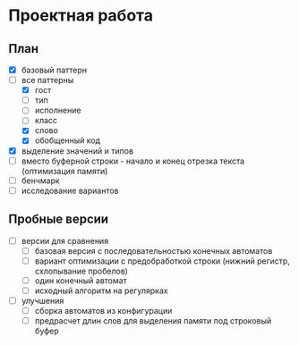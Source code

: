 # Проектная работа

## План

* [x] базовый паттерн
* [ ] все паттерны
  * [x] гост
  * [ ] тип
  * [ ] исполнение
  * [ ] класс
  * [x] слово
  * [x] обобщенный код
* [x] выделение значений и типов
* [ ] вместо буферной строки - начало и конец отрезка текста (оптимизация памяти)
* [ ] бенчмарк
* [ ] исследование вариантов

## Пробные версии

* [ ] версии для сравнения
  * [ ] базовая версия с последовательностью конечных автоматов
  * [ ] вариант оптимизации с предобработкой строки (нижний регистр, схлопывание пробелов)
  * [ ] один конечный автомат
  * [ ] исходный алгоритм на регулярках
* [ ] улучшения
  * [ ] сборка автоматов из конфигурации
  * [ ] предрасчет длин слов для выделения памяти под строковый буфер
